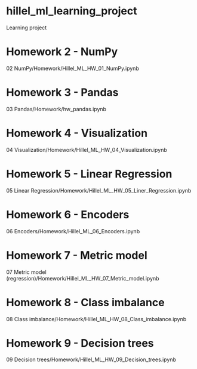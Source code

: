# hillel_ml_learning_project
Learning project

# Homework 2 - NumPy
02 NumPy/Homework/Hillel_ML_HW_01_NumPy.ipynb

# Homework 3 - Pandas
03 Pandas/Homework/hw_pandas.ipynb

# Homework 4 - Visualization
04 Visualization/Homework/Hillel_ML_HW_04_Visualization.ipynb

# Homework 5 - Linear Regression
05 Linear Regression/Homework/Hillel_ML_HW_05_Liner_Regression.ipynb

# Homework 6 - Encoders
06 Encoders/Homework/Hillel_ML_06_Encoders.ipynb

# Homework 7 - Metric model
07 Metric model (regression)/Homework/Hillel_ML_HW_07_Metric_model.ipynb

# Homework 8 - Class imbalance
08 Class imbalance/Homework/Hillel_ML_HW_08_Class_imbalance.ipynb

# Homework 9 - Decision trees
09 Decision trees/Homework/Hillel_ML_HW_09_Decision_trees.ipynb
